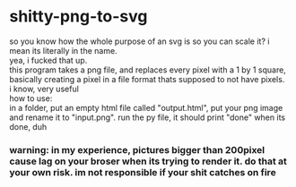 # shitty-png-to-svg
so you know how the whole purpose of an svg is so you can scale it? i mean its literally in the name.  
yea, i fucked that up.  
this program takes a png file, and replaces every pixel with a 1 by 1 square, basically creating a pixel in a file format thats supposed to not have pixels.  
i know, very useful  
how to use:  
in a folder, put an empty html file called "output.html", put your png image and rename it to "input.png". run the py file, it should print "done" when its done, duh  
### warning: in my experience, pictures bigger than 200pixel cause lag on your broser when its trying to render it. do that at your own risk. im not responsible if your shit catches on fire
